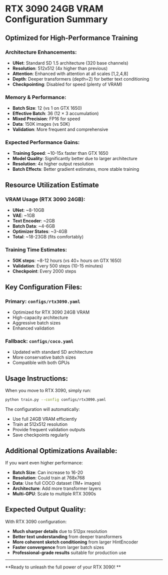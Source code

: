 # RTX 3090 24GB VRAM Configuration Summary

## Optimized for High-Performance Training

### Architecture Enhancements:
- **UNet**: Standard SD 1.5 architecture (320 base channels)
- **Resolution**: 512x512 (4x higher than previous)  
- **Attention**: Enhanced with attention at all scales [1,2,4,8]
- **Depth**: Deeper transformers (depth=2) for better text conditioning
- **Checkpointing**: Disabled for speed (plenty of VRAM)

### Memory & Performance:
- **Batch Size**: 12 (vs 1 on GTX 1650)
- **Effective Batch**: 36 (12 × 3 accumulation)
- **Mixed Precision**: FP16 for speed
- **Data**: 150K images (vs 50K)
- **Validation**: More frequent and comprehensive

### Expected Performance Gains:
- **Training Speed**: ~10-15x faster than GTX 1650
- **Model Quality**: Significantly better due to larger architecture
- **Resolution**: 4x higher output resolution
- **Batch Effects**: Better gradient estimates, more stable training

## Resource Utilization Estimate

### VRAM Usage (RTX 3090 24GB):
- **UNet**: ~8-10GB 
- **VAE**: ~1GB
- **Text Encoder**: ~2GB
- **Batch Data**: ~4-6GB
- **Optimizer States**: ~3-4GB
- **Total**: ~18-23GB  (fits comfortably)

### Training Time Estimates:
- **50K steps**: ~8-12 hours (vs 40+ hours on GTX 1650)
- **Validation**: Every 500 steps (10-15 minutes)
- **Checkpoint**: Every 2000 steps

## Key Configuration Files:

### Primary: `configs/rtx3090.yaml`
- Optimized for RTX 3090 24GB VRAM
- High-capacity architecture 
- Aggressive batch sizes
- Enhanced validation

### Fallback: `configs/coco.yaml`  
- Updated with standard SD architecture
- More conservative batch sizes
- Compatible with both GPUs

## Usage Instructions:

When you move to RTX 3090, simply run:
```bash
python train.py --config configs/rtx3090.yaml
```

The configuration will automatically:
- Use full 24GB VRAM efficiently
- Train at 512x512 resolution
- Provide frequent validation outputs
- Save checkpoints regularly

## Additional Optimizations Available:

If you want even higher performance:
- **Batch Size**: Can increase to 16-20
- **Resolution**: Could train at 768x768  
- **Data**: Use full COCO dataset (1M+ images)
- **Architecture**: Add more transformer layers
- **Multi-GPU**: Scale to multiple RTX 3090s

## Expected Output Quality:

With RTX 3090 configuration:
- **Much sharper details** due to 512px resolution
- **Better text understanding** from deeper transformers  
- **More coherent sketch conditioning** from larger HintEncoder
- **Faster convergence** from larger batch sizes
- **Professional-grade results** suitable for production use

---

**Ready to unleash the full power of your RTX 3090! **
